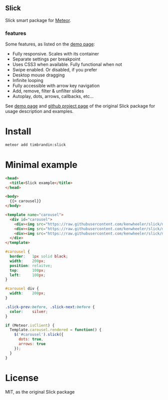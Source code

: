 ## Slick ##
Slick smart package for [Meteor][1].

### features ###

Some features, as listed on the [demo page][2]:
* Fully responsive. Scales with its container
* Separate settings per breakpoint
* Uses CSS3 when available. Fully functional when not
* Swipe enabled. Or disabled, if you prefer
* Desktop mouse dragging
* Infinite looping
* Fully accessible with arrow key navigation
* Add, remove, filter & unfilter slides
* Autoplay, dots, arrows, callbacks, etc...

See [demo page][2] and [github project page][3] of the original Slick package for usage description and examples.

# Install #
```sh
meteor add timbrandin:slick
```

# Minimal example #
```html
<head>
  <title>Slick example</title>
</head>

<body>
  {{> carousel}}
</body>

<template name="carousel">  
  <div id="carousel">
    <div><img src="https://raw.githubusercontent.com/kenwheeler/slick/master/img/slick.gif" width="200px" /></div>
    <div><img src="https://raw.githubusercontent.com/kenwheeler/slick/master/img/slick.gif" width="200px" /></div>
    <div><img src="https://raw.githubusercontent.com/kenwheeler/slick/master/img/slick.gif" width="200px" /></div>
  </div>
</template>
```
```css
#carousel {
  border:   1px solid black;
  width:    200px;
  position: relaitve;
  top:      100px;
  left:     100px;
}

#carousel div {
  width:    200px;
}

.slick-prev:before, .slick-next:before {
  color:    silver;
}
```
```js
if (Meteor.isClient) {
  Template.carousel.rendered = function() {
    $('#carousel').slick({
      dots: true,
      arrows: true
    });
  }
}
```

  [1]: https://www.meteor.com/
  [2]: http://kenwheeler.github.io/slick/
  [3]: https://github.com/kenwheeler/slick/

# License #
MIT, as the original Slick package
